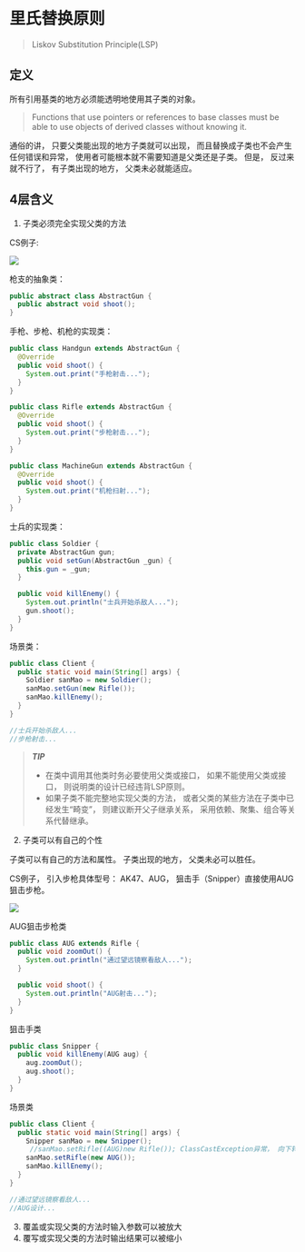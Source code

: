 # 里氏替换原则
> Liskov Substitution Principle(LSP)

## 定义

所有引用基类的地方必须能透明地使用其子类的对象。
> Functions that use pointers or references to base classes must be able to use objects of derived classes without knowing it.

通俗的讲， 只要父类能出现的地方子类就可以出现， 而且替换成子类也不会产生任何错误和异常， 使用者可能根本就不需要知道是父类还是子类。 但是， 反过来就不行了， 有子类出现的地方， 父类未必就能适应。

## 4层含义

1. 子类必须完全实现父类的方法

  CS例子:

  ![](http://odr63yrh6.bkt.clouddn.com/lsp.png)

  枪支的抽象类：

  ```java
  public abstract class AbstractGun {
    public abstract void shoot();
  }
  ```

  手枪、步枪、机枪的实现类：

  ```java
  public class Handgun extends AbstractGun {
    @Override
    public void shoot() {
      System.out.print("手枪射击...");
    }
  }

  public class Rifle extends AbstractGun {
    @Override
    public void shoot() {
      System.out.print("步枪射击...");
    }
  }

  public class MachineGun extends AbstractGun {
    @Override
    public void shoot() {
      System.out.print("机枪扫射...");
    }
  }
  ```

  士兵的实现类：

  ```java
  public class Soldier {
    private AbstractGun gun;
    public void setGun(AbstractGun _gun) {
      this.gun = _gun;
    }

    public void killEnemy() {
      System.out.println("士兵开始杀敌人...");
      gun.shoot();
    }
  }
  ```

  场景类：

  ```java
  public class Client {
    public static void main(String[] args) {
      Soldier sanMao = new Soldier();
      sanMao.setGun(new Rifle());
      sanMao.killEnemy();
    }
  }

  //士兵开始杀敌人...
  //步枪射击...
  ```
  > ***TIP***
  > * 在类中调用其他类时务必要使用父类或接口， 如果不能使用父类或接口， 则说明类的设计已经违背LSP原则。
  > * 如果子类不能完整地实现父类的方法， 或者父类的某些方法在子类中已经发生“畸变”， 则建议断开父子继承关系， 采用依赖、聚集、组合等关系代替继承。

2. 子类可以有自己的个性

  子类可以有自己的方法和属性。 子类出现的地方， 父类未必可以胜任。

  CS例子， 引入步枪具体型号： AK47、AUG， 狙击手（Snipper）直接使用AUG狙击步枪。

  ![](http://odr63yrh6.bkt.clouddn.com/lsp2.jpg)

  AUG狙击步枪类

  ```java
  public class AUG extends Rifle {
    public void zoomOut() {
      System.out.println("通过望远镜察看敌人...");
    }

    public void shoot() {
      System.out.println("AUG射击...");
    }
  }
  ```

  狙击手类

  ```java
  public class Snipper {
    public void killEnemy(AUG aug) {
      aug.zoomOut();
      aug.shoot();
    }
  }
  ```

  场景类

  ```java
  public class Client {
    public static void main(String[] args) {
      Snipper sanMao = new Snipper();
       //sanMao.setRifle((AUG)new Rifle()); ClassCastException异常， 向下转型是不安全的， 从里氏替换原则来看，有子类出现的地方父类未必胜任。
      sanMao.setRifle(new AUG());
      sanMao.killEnemy();
    }
  }

  //通过望远镜察看敌人...
  //AUG设计...
  ```

3. 覆盖或实现父类的方法时输入参数可以被放大
4. 覆写或实现父类的方法时输出结果可以被缩小
